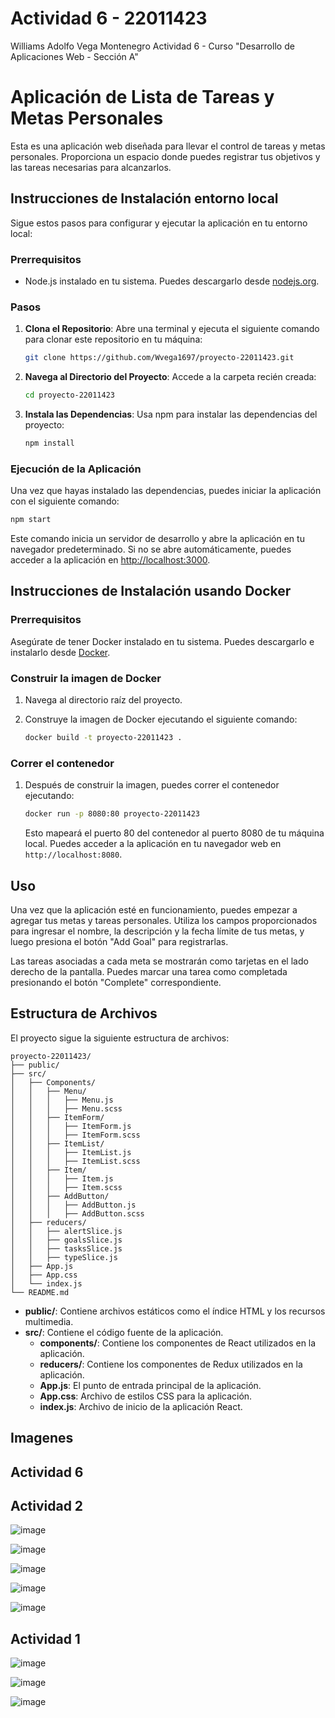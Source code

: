 # Actividad 6 - 22011423
Williams Adolfo Vega Montenegro
Actividad 6 - Curso "Desarrollo de Aplicaciones Web - Sección A"

# Aplicación de Lista de Tareas y Metas Personales

Esta es una aplicación web diseñada para llevar el control de tareas y metas personales. Proporciona un espacio donde puedes registrar tus objetivos y las tareas necesarias para alcanzarlos.

## Instrucciones de Instalación entorno local

Sigue estos pasos para configurar y ejecutar la aplicación en tu entorno local:

### Prerrequisitos

- Node.js instalado en tu sistema. Puedes descargarlo desde [nodejs.org](https://nodejs.org/).

### Pasos

1. **Clona el Repositorio**: Abre una terminal y ejecuta el siguiente comando para clonar este repositorio en tu máquina:
   ```bash
   git clone https://github.com/Wvega1697/proyecto-22011423.git
   ```

2. **Navega al Directorio del Proyecto**: Accede a la carpeta recién creada:
   ```bash
   cd proyecto-22011423
   ```

3. **Instala las Dependencias**: Usa npm para instalar las dependencias del proyecto:
   ```bash
   npm install
   ```

### Ejecución de la Aplicación

Una vez que hayas instalado las dependencias, puedes iniciar la aplicación con el siguiente comando:

```bash
npm start
```

Este comando inicia un servidor de desarrollo y abre la aplicación en tu navegador predeterminado. Si no se abre automáticamente, puedes acceder a la aplicación en [http://localhost:3000](http://localhost:3000).

## Instrucciones de Instalación usando Docker

### Prerrequisitos
Asegúrate de tener Docker instalado en tu sistema. Puedes descargarlo e instalarlo desde [Docker](https://www.docker.com/get-started).

### Construir la imagen de Docker

1. Navega al directorio raíz del proyecto.
2. Construye la imagen de Docker ejecutando el siguiente comando:

    ```sh
    docker build -t proyecto-22011423 .
    ```

### Correr el contenedor

1. Después de construir la imagen, puedes correr el contenedor ejecutando:

    ```sh
    docker run -p 8080:80 proyecto-22011423
    ```

    Esto mapeará el puerto 80 del contenedor al puerto 8080 de tu máquina local. Puedes acceder a la aplicación en tu navegador web en `http://localhost:8080`.

## Uso

Una vez que la aplicación esté en funcionamiento, puedes empezar a agregar tus metas y tareas personales. Utiliza los campos proporcionados para ingresar el nombre, la descripción y la fecha límite de tus metas, y luego presiona el botón "Add Goal" para registrarlas.

Las tareas asociadas a cada meta se mostrarán como tarjetas en el lado derecho de la pantalla. Puedes marcar una tarea como completada presionando el botón "Complete" correspondiente.

## Estructura de Archivos

El proyecto sigue la siguiente estructura de archivos:

```
proyecto-22011423/
├── public/
├── src/
│   ├── Components/
│   │   ├── Menu/
│   │   │   ├── Menu.js
│   │   │   ├── Menu.scss
│   │   ├── ItemForm/
│   │   │   ├── ItemForm.js
│   │   │   ├── ItemForm.scss
│   │   ├── ItemList/
│   │   │   ├── ItemList.js
│   │   │   ├── ItemList.scss
│   │   ├── Item/
│   │   │   ├── Item.js
│   │   │   ├── Item.scss
│   │   ├── AddButton/
│   │   │   ├── AddButton.js
│   │   │   ├── AddButton.scss
│   ├── reducers/
│   │   ├── alertSlice.js
│   │   ├── goalsSlice.js
│   │   ├── tasksSlice.js
│   │   ├── typeSlice.js
│   ├── App.js
│   ├── App.css
│   └── index.js
└── README.md
```

- **public/**: Contiene archivos estáticos como el índice HTML y los recursos multimedia.
- **src/**: Contiene el código fuente de la aplicación.
  - **components/**: Contiene los componentes de React utilizados en la aplicación.
  - **reducers/**: Contiene los componentes de Redux utilizados en la aplicación.
  - **App.js**: El punto de entrada principal de la aplicación.
  - **App.css**: Archivo de estilos CSS para la aplicación.
  - **index.js**: Archivo de inicio de la aplicación React.

## Imagenes
## Actividad 6

## Actividad 2

![image](https://github.com/Wvega1697/proyecto-22011423/assets/20270532/0b51bb8f-2bec-4d23-a574-c88db2cebc22)

![image](https://github.com/Wvega1697/proyecto-22011423/assets/20270532/777c6b70-87cd-4a3a-b5f3-f4a9824f835a)

![image](https://github.com/Wvega1697/proyecto-22011423/assets/20270532/c4318834-d1ac-4168-839d-d9c2ec325661)

![image](https://github.com/Wvega1697/proyecto-22011423/assets/20270532/7feda2a3-97b8-484a-b9b3-4f67bccb6579)

![image](https://github.com/Wvega1697/proyecto-22011423/assets/20270532/0e8a748b-d0d0-4683-a26f-e1dbc86c97f2)

## Actividad 1

![image](https://github.com/Wvega1697/actividad1-22011423/assets/20270532/b4eea702-2839-43b1-9f9e-7647b7ea3177)

![image](https://github.com/Wvega1697/actividad1-22011423/assets/20270532/d972d678-6805-40f8-90e2-57bd6747fdfa)

![image](https://github.com/Wvega1697/actividad1-22011423/assets/20270532/9ccdc2d9-b75e-487a-b033-4af766b0fd3d)
